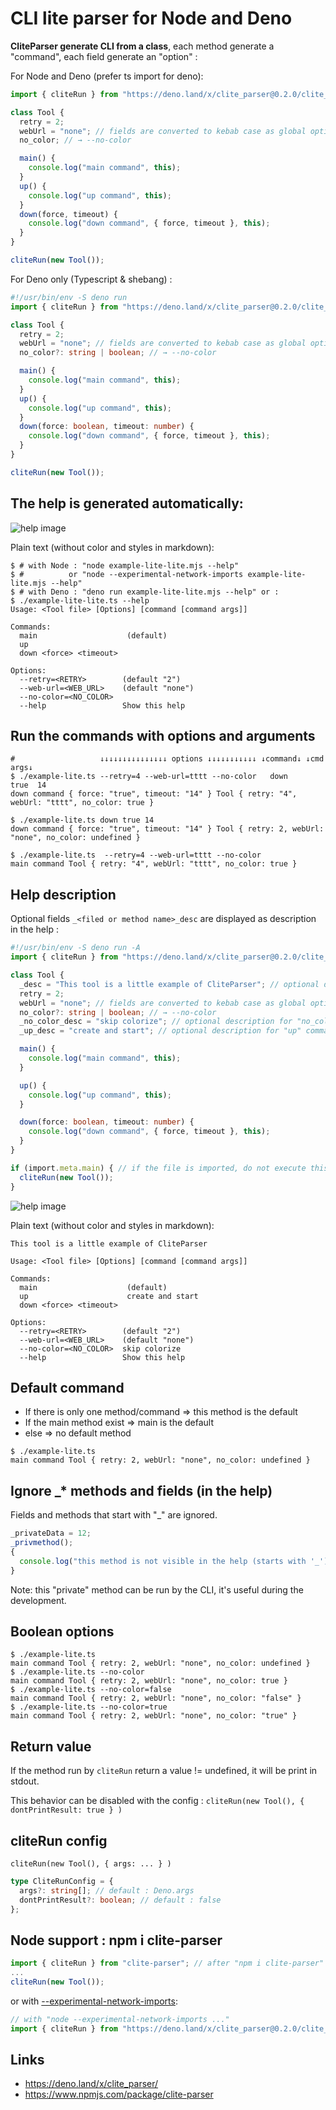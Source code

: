 # CLI lite parser for Node and Deno

**CliteParser generate CLI from a class**, each method generate a "command",
each field generate an "option" :

For Node and Deno (prefer ts import for deno):

```typescript
import { cliteRun } from "https://deno.land/x/clite_parser@0.2.0/clite_parser.mjs";

class Tool {
  retry = 2;
  webUrl = "none"; // fields are converted to kebab case as global options
  no_color; // → --no-color

  main() {
    console.log("main command", this);
  }
  up() {
    console.log("up command", this);
  }
  down(force, timeout) {
    console.log("down command", { force, timeout }, this);
  }
}

cliteRun(new Tool());
```

For Deno only (Typescript & shebang) :

```typescript
#!/usr/bin/env -S deno run
import { cliteRun } from "https://deno.land/x/clite_parser@0.2.0/clite_parser.ts";

class Tool {
  retry = 2;
  webUrl = "none"; // fields are converted to kebab case as global options
  no_color?: string | boolean; // → --no-color

  main() {
    console.log("main command", this);
  }
  up() {
    console.log("up command", this);
  }
  down(force: boolean, timeout: number) {
    console.log("down command", { force, timeout }, this);
  }
}

cliteRun(new Tool());
```

## The help is generated automatically:

![help image](./help-lite-lite.png)

Plain text (without color and styles in markdown):

```
$ # with Node : "node example-lite-lite.mjs --help"
$ #          or "node --experimental-network-imports example-lite-lite.mjs --help"
$ # with Deno : "deno run example-lite-lite.mjs --help" or :
$ ./example-lite-lite.ts --help
Usage: <Tool file> [Options] [command [command args]]

Commands:
  main                    (default)
  up
  down <force> <timeout>

Options:
  --retry=<RETRY>        (default "2")
  --web-url=<WEB_URL>    (default "none")
  --no-color=<NO_COLOR>
  --help                 Show this help
```

## Run the commands with options and arguments

```shell
#                   ↓↓↓↓↓↓↓↓↓↓↓↓↓↓↓ options ↓↓↓↓↓↓↓↓↓↓↓ ↓command↓ ↓cmd args↓
$ ./example-lite.ts --retry=4 --web-url=tttt --no-color   down     true  14
down command { force: "true", timeout: "14" } Tool { retry: "4", webUrl: "tttt", no_color: true }

$ ./example-lite.ts down true 14
down command { force: "true", timeout: "14" } Tool { retry: 2, webUrl: "none", no_color: undefined }

$ ./example-lite.ts  --retry=4 --web-url=tttt --no-color
main command Tool { retry: "4", webUrl: "tttt", no_color: true }
```

## Help description

Optional fields `_<filed or method name>_desc` are displayed as description in
the help :

```typescript
#!/usr/bin/env -S deno run -A
import { cliteRun } from "https://deno.land/x/clite_parser@0.2.0/clite_parser.ts";

class Tool {
  _desc = "This tool is a little example of CliteParser"; // optional description
  retry = 2;
  webUrl = "none"; // fields are converted to kebab case as global options
  no_color?: string | boolean; // → --no-color
  _no_color_desc = "skip colorize"; // optional description for "no_color" field
  _up_desc = "create and start"; // optional description for "up" command

  main() {
    console.log("main command", this);
  }

  up() {
    console.log("up command", this);
  }

  down(force: boolean, timeout: number) {
    console.log("down command", { force, timeout }, this);
  }
}

if (import.meta.main) { // if the file is imported, do not execute this block
  cliteRun(new Tool());
}
```

![help image](./help-lite.png)

Plain text (without color and styles in markdown):

```
This tool is a little example of CliteParser

Usage: <Tool file> [Options] [command [command args]]

Commands:
  main                    (default)
  up                      create and start
  down <force> <timeout>

Options:
  --retry=<RETRY>        (default "2")
  --web-url=<WEB_URL>    (default "none")
  --no-color=<NO_COLOR>  skip colorize
  --help                 Show this help
```

## Default command

- If there is only one method/command => this method is the default
- If the main method exist => main is the default
- else => no default method

```shell
$ ./example-lite.ts
main command Tool { retry: 2, webUrl: "none", no_color: undefined }
```

## Ignore _* methods and fields (in the help)

Fields and methods that start with "_" are ignored.

```typescript
_privateData = 12;
_privmethod();
{
  console.log("this method is not visible in the help (starts with '_')");
}
```

Note: this "private" method can be run by the CLI, it's useful during the
development.

## Boolean options

```shell
$ ./example-lite.ts
main command Tool { retry: 2, webUrl: "none", no_color: undefined }
$ ./example-lite.ts --no-color
main command Tool { retry: 2, webUrl: "none", no_color: true }
$ ./example-lite.ts --no-color=false
main command Tool { retry: 2, webUrl: "none", no_color: "false" }
$ ./example-lite.ts --no-color=true
main command Tool { retry: 2, webUrl: "none", no_color: "true" }
```

## Return value

If the method run by `cliteRun` return a value != undefined, it will be print in
stdout.

This behavior can be disabled with the config :
`cliteRun(new Tool(), { dontPrintResult: true } )`

## cliteRun config

`cliteRun(new Tool(), { args: ... } )`

```typescript
type CliteRunConfig = {
  args?: string[]; // default : Deno.args
  dontPrintResult?: boolean; // default : false
};
```

## Node support : npm i clite-parser

```javascript
import { cliteRun } from "clite-parser"; // after "npm i clite-parser"
...
cliteRun(new Tool());
```

or with
[--experimental-network-imports](https://nodejs.org/api/esm.html#https-and-http-imports):

```javascript
// with "node --experimental-network-imports ..."
import { cliteRun } from "https://deno.land/x/clite_parser@0.2.0/clite_parser.mjs";
```

## Links

- https://deno.land/x/clite_parser/
- https://www.npmjs.com/package/clite-parser
